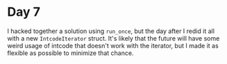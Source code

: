 # Day 7

I hacked together a solution using `run_once`, but the day after I redid it all with a new `IntcodeIterator` struct. It's likely that the future will have some weird usage of intcode that doesn't work with the iterator, but I made it as flexible as possible to minimize that chance.
